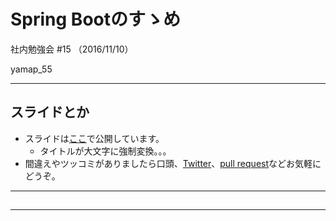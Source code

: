 # Spring Bootのすゝめ
社内勉強会 #15 （2016/11/10）

yamap_55

---

## スライドとか
- スライドは[ここ](https://slideck.io/github.com/yamap55/Slide/20161110/spring_boot.md)で公開しています。
  - タイトルが大文字に強制変換。。。
- 間違えやツッコミがありましたら口頭、[Twitter](https://twitter.com/yamap_55)、[pull request](https://github.com/yamap55/Slide/edit/master/20161110/spring_boot.md)などお気軽にどうぞ。

---

## 

---
